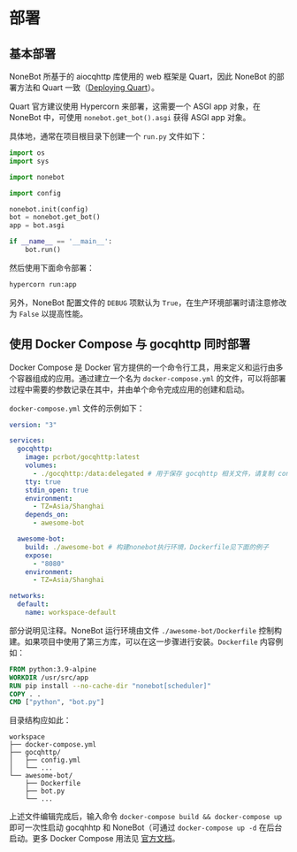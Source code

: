 # 部署

## 基本部署

NoneBot 所基于的 aiocqhttp 库使用的 web 框架是 Quart，因此 NoneBot 的部署方法和 Quart 一致（[Deploying Quart](https://pgjones.gitlab.io/quart/tutorials/deployment.html)）。

Quart 官方建议使用 Hypercorn 来部署，这需要一个 ASGI app 对象，在 NoneBot 中，可使用 `nonebot.get_bot().asgi` 获得 ASGI app 对象。

具体地，通常在项目根目录下创建一个 `run.py` 文件如下：

```python
import os
import sys

import nonebot

import config

nonebot.init(config)
bot = nonebot.get_bot()
app = bot.asgi

if __name__ == '__main__':
    bot.run()
```

然后使用下面命令部署：

```python
hypercorn run:app
```

另外，NoneBot 配置文件的 `DEBUG` 项默认为 `True`，在生产环境部署时请注意修改为 `False` 以提高性能。

## 使用 Docker Compose 与 gocqhttp 同时部署

Docker Compose 是 Docker 官方提供的一个命令行工具，用来定义和运行由多个容器组成的应用。通过建立一个名为 `docker-compose.yml` 的文件，可以将部署过程中需要的参数记录在其中，并由单个命令完成应用的创建和启动。

`docker-compose.yml` 文件的示例如下：

```yaml
version: "3"

services:
  gocqhttp:
    image: pcrbot/gocqhttp:latest
    volumes:
      - ./gocqhttp:/data:delegated # 用于保存 gocqhttp 相关文件，请复制 config.yml 等文件到此
    tty: true
    stdin_open: true
    environment:
      - TZ=Asia/Shanghai
    depends_on:
      - awesome-bot

  awesome-bot:
    build: ./awesome-bot # 构建nonebot执行环境，Dockerfile见下面的例子
    expose:
      - "8080"
    environment:
      - TZ=Asia/Shanghai

networks:
  default:
    name: workspace-default
```

部分说明见注释。NoneBot 运行环境由文件 `./awesome-bot/Dockerfile` 控制构建。如果项目中使用了第三方库，可以在这一步骤进行安装。`Dockerfile` 内容例如：

```Dockerfile
FROM python:3.9-alpine
WORKDIR /usr/src/app
RUN pip install --no-cache-dir "nonebot[scheduler]"
COPY . .
CMD ["python", "bot.py"]
```

目录结构应如此：

```
workspace
├── docker-compose.yml
├── gocqhttp/
│   ├── config.yml
│   └── ...
└── awesome-bot/
    ├── Dockerfile
    ├── bot.py
    └── ...
```

上述文件编辑完成后，输入命令 `docker-compose build && docker-compose up` 即可一次性启动 gocqhhtp 和 NoneBot（可通过 `docker-compose up -d` 在后台启动。更多 Docker Compose 用法见 [官方文档](https://docs.docker.com/compose/reference/overview/)。
